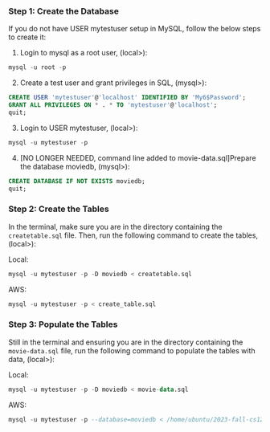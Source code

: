 ### Step 1: Create the Database
If you do not have USER mytestuser setup in MySQL, follow the below steps to create it:


1. Login to mysql as a root user, (local>):

```sql
mysql -u root -p
```

2. Create a test user and grant privileges in SQL, (mysql>):

```sql
CREATE USER 'mytestuser'@'localhost' IDENTIFIED BY 'My6$Password';
GRANT ALL PRIVILEGES ON * . * TO 'mytestuser'@'localhost';
quit;
```

3. Login to USER mytestuser, (local>):

```sql
mysql -u mytestuser -p
```

4. [NO LONGER NEEDED, command line added to movie-data.sql]Prepare the database moviedb, (mysql>):

```sql
CREATE DATABASE IF NOT EXISTS moviedb;
quit;
```

### Step 2: Create the Tables

In the terminal, make sure you are in the directory containing the `createtable.sql` file. Then, run the following command to create the tables, (local>):

Local:
```sql
mysql -u mytestuser -p -D moviedb < createtable.sql
```
AWS: 
```sql
mysql -u mytestuser -p < create_table.sql
```
### Step 3: Populate the Tables

Still in the terminal and ensuring you are in the directory containing the `movie-data.sql` file, run the following command to populate the tables with data, (local>):

Local:
```sql
mysql -u mytestuser -p -D moviedb < movie-data.sql
```
AWS:
```sql
mysql -u mytestuser -p --database=moviedb < /home/ubuntu/2023-fall-cs122b-jake/project1/DB/movie-data.sql
```
